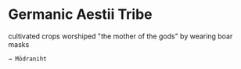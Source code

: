 # Germanic Aestii Tribe
cultivated crops
worshiped "the mother of the gods" by wearing boar masks




	→ Mōdraniht

